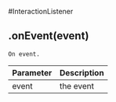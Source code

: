 #InteractionListener
## .onEvent(event)
`On event.`


Parameter | Description
	--------- | -----------
|event|the event

